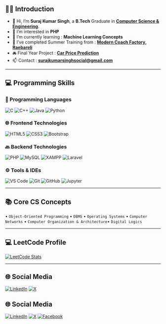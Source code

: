 ## 👨‍💻 Introduction

- 👋 Hi, I’m **Suraj Kumar Singh**, a **B.Tech** Graduate in **[Computer Science & Engineering](https://www.iul.ac.in/)**.
- 👀 I’m interested in **PHP**
- 🌱 I’m currently learning : **Machine Learning Concepts**
- 💞️ I’ve completed Summer Training from : **[Modern Coach Factory, Raebareli](https://drive.google.com/file/d/1EVQQJFlQH33ZVgt0l1Ot2hESZFeMocqF/view?usp=drive_link)**
- 🚘 Final Year Project : **[Car Price Prediction](https://carpriceprediction2000102117.000webhostapp.com/)**
- 📫 Contact : **surajkumarsinghsocial@gmail.com**

---

## 💻 Programming Skills

### 🧠 Programming Languages  
![C](https://img.shields.io/badge/-C-00599C?style=for-the-badge&logo=c&logoColor=white)
![C++](https://img.shields.io/badge/-C++-00599C?style=for-the-badge&logo=c%2B%2B&logoColor=white)
![Java](https://img.shields.io/badge/-Java-007396?style=for-the-badge&logo=java&logoColor=white)
![Python](https://img.shields.io/badge/-Python-3776AB?style=for-the-badge&logo=python&logoColor=white)

### 🌐 Frontend Technologies  
![HTML5](https://img.shields.io/badge/-HTML5-E34F26?style=for-the-badge&logo=html5&logoColor=white)
![CSS3](https://img.shields.io/badge/-CSS3-1572B6?style=for-the-badge&logo=css3&logoColor=white)
![Bootstrap](https://img.shields.io/badge/-Bootstrap-563D7C?style=for-the-badge&logo=bootstrap&logoColor=white)

### 🔙 Backend Technologies  
![PHP](https://img.shields.io/badge/-PHP-777BB4?style=for-the-badge&logo=php&logoColor=white)
![MySQL](https://img.shields.io/badge/-MySQL-4479A1?style=for-the-badge&logo=mysql&logoColor=white)
![XAMPP](https://img.shields.io/badge/-XAMPP-FB7A24?style=for-the-badge&logo=xampp&logoColor=white)
![Laravel](https://img.shields.io/badge/-Laravel-FF2D20?style=for-the-badge&logo=laravel&logoColor=white)

### ⚙️ Tools & IDEs  
![VS Code](https://img.shields.io/badge/-VSCode-007ACC?style=for-the-badge&logo=visual-studio-code&logoColor=white)
![Git](https://img.shields.io/badge/-Git-F05032?style=for-the-badge&logo=git&logoColor=white)
![GitHub](https://img.shields.io/badge/-GitHub-181717?style=for-the-badge&logo=github&logoColor=white)
![Jupyter](https://img.shields.io/badge/-Jupyter-F37626?style=for-the-badge&logo=jupyter&logoColor=white)

---

## 📚 Core CS Concepts  
• `Object-Oriented Programming` • `DBMS` • `Operating Systems` • `Computer Networks` • `Computer Organization & Architecture`• `Digital Logics`

---

## 💻 LeetCode Profile  
[![LeetCode Stats](https://leetcard.jacoblin.cool/singhkumarsuraj?theme=light&font=Arial)](https://leetcode.com/singhkumarsuraj/)

---

## 🌐 Social Media
[![LinkedIn](https://img.shields.io/badge/-LinkedIn-0A66C2?style=for-the-badge&logo=linkedin&logoColor=white)](https://www.linkedin.com/in/singhkumarsuraj)
[![X](https://img.shields.io/badge/-000000?style=for-the-badge&logo=x&logoColor=white)](https://x.com/sksinghcse)


## 🌐 Social Media

[![LinkedIn](https://img.shields.io/badge/-LinkedIn-0A66C2?style=for-the-badge&logo=linkedin&logoColor=white)](https://www.linkedin.com/in/singhkumarsuraj)
[![X](https://img.shields.io/badge/-X-000000?style=for-the-badge&logo=x&logoColor=white)](https://x.com/sksinghcse)
[![Facebook](https://img.shields.io/badge/-Facebook-1877F2?style=for-the-badge&logo=facebook&logoColor=white)](https://www.facebook.com/singhkumarsuraj.in)


